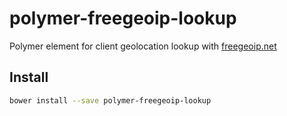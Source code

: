 polymer-freegeoip-lookup
========================

Polymer element for client geolocation lookup with [freegeoip.net](http://freegeoip.net/)

<!--
```
<custom-element-demo>
  <template>
    <link rel=import href=polymer-freegeoip-lookup.html>
    <freegeoip-lookup>
      <div>
        <template is="dom-if" if="!response">
          <div>Looking up location ...</div>
        </template>
        <template is="dom-if" if="response">
          <div>Your location:</div>
          <div>Lat: <span>[[response.latitude]]</span></div>
          <div>Lat: <span>[[response.latitude]]</span></div>
          <pre>[[response]]</pre>
        </template>
      </div>
    </freegeoip-lookup>
  </template>    
</custom-element-demo>
```
-->

Install
-------
```bash
bower install --save polymer-freegeoip-lookup
```
